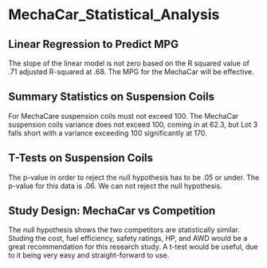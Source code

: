 # MechaCar_Statistical_Analysis
## Linear Regression to Predict MPG
The slope of the linear model is not zero based on the R squared value of .71 adjusted R-squared at .68. The MPG for the MechaCar will be effective.
## Summary Statistics on Suspension Coils
For MechaCare suspension coils must not exceed 100. The MechaCar suspension coils variance does not exceed 100, coming in at 62.3, but Lot 3 falls short with a variance exceeding 100 significantly at 170.
## T-Tests on Suspension Coils
The p-value in order to reject the null hypothesis has to be .05 or under. The p-value for this data is .06. We can not reject the null hypothesis. 
## Study Design: MechaCar vs Competition
The null hypothesis shows the two competitors are statistically similar. Studing the cost, fuel efficiency, safety ratings, HP, and AWD would be a great recommendation for this research study. A t-test would be useful, due to it being very easy and straight-forward to use. 
